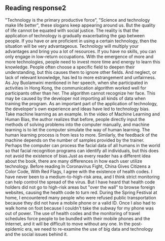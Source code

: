 ## Reading response2

"Technology is the primary productive force", "Science and technology make life better", these slogans keep appearing around us. But the quality of life cannot be equated with social justice. The reality is that the application of technology is gradually exacerbating the gap between people. If you have or are proficient in using a certain technology, then the situation will be very advantageous. Technology will multiply your advantages and bring you a lot of resources. If you have no skills, you can only engage in low-return occupations. With the emergence of more and more technologies, people need to invest more time and energy to learn this knowledge. People often choose a specific field to deepen their understanding, but this causes them to ignore other fields. And neglect, or lack of relevant knowledge, has led to more estrangement and unfairness. As Joy Buolamwini mentioned in her speech, when she participated in activities in Hong Kong, the communication algorithm worked well for participants other than her. The algorithm cannot recognize her face. This may be caused by the developer not importing all kinds of data when training the program. As an important part of the application of technology, the developer's own experience and ideas have led to technology bias. Take machine learning as an example. In the video of Machine Learning and Human Bias, the author realizes that before, people directly input the methods of solving problems into the computer manually, and machine learning is to let the computer simulate the way of human learning. The human learning process is from less to more. Similarly, the feedback of the machine depends on the number of samples provided by the trainer. Perhaps the computer can process the facial data of all humans in the world so that facial recognition programs can identify all individuals, but this does not avoid the existence of bias.Just as every reader has a different idea about the book, there are many differences in how each user utilize technology. Before reading In Coronavirus Fight, China Gives Citizens a Color Code, With Red Flags, I agree with the existence of health codes. I have never been to a medium-to-high-risk area, and I think strict monitoring can help control the spread of the virus. But I have heard that health code holders did not go to high-risk areas but "over the wall" to browse foreign websites, causing the health code to turn red. During the Spring Festival at home, I encountered many people who were refused public transportation because they did not have a mobile phone or a valid ID. Once I also had to walk home on foot because I couldn't take the subway for my phone was out of power. The use of health codes and the monitoring of travel schedules force people to be bundled with their mobile phones and the Internet, and it will be difficult to move without any one. In the post-epidemic era, we need to re-examine the use of big data and technology and the social issues behind it.
